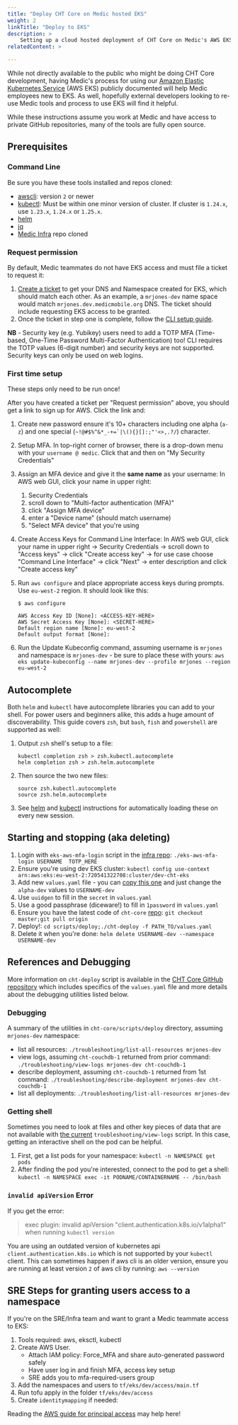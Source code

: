 ```yaml
---
title: "Deploy CHT Core on Medic hosted EKS"
weight: 2
linkTitle: "Deploy to EKS"
description: >
    Setting up a cloud hosted deployment of CHT Core on Medic's AWS EKS infrastructure
relatedContent: >

---
```


While not directly available to the public who might be doing CHT Core development, having Medic's process for using our [Amazon Elastic Kubernetes Service](https://docs.aws.amazon.com/eks/latest/userguide/what-is-eks.html) (AWS EKS) publicly documented will help Medic employees new to EKS.  As well, hopefully  external developers looking to re-use Medic tools and process to use EKS will find it helpful.

While these instructions assume you work at Medic and have access to private GitHub repositories, many of the tools are fully open source.

##  Prerequisites 

### Command Line

Be sure you have these tools installed and repos cloned:

* [awscli](https://docs.aws.amazon.com/cli/latest/userguide/getting-started-install.html): version `2` or newer
* [kubectl](https://kubernetes.io/docs/tasks/tools): Must be within one minor version of cluster. If cluster is `1.24.x`, use `1.23.x`, `1.24.x` or `1.25.x`.
* [helm](https://helm.sh/docs/intro/install/)
* [jq](https://jqlang.github.io/jq/download/)
* [Medic Infra](https://github.com/medic/medic-infrastructure/) repo cloned

### Request permission

By default, Medic teammates do not have EKS access and must file a ticket to request it:

1. [Create a ticket](https://github.com/medic/medic-infrastructure/issues/new) to get your DNS and Namespace created for EKS, which should match each other. As an example, a `mrjones-dev` name space would match `mrjones.dev.medicmobile.org` DNS. The ticket should include requesting EKS access to be granted.
2. Once the ticket in step one is complete, follow the [CLI setup guide](https://github.com/medic/medic-infrastructure/blob/master/terraform/aws/dev/eks/access/README.md).

**NB** - Security key (e.g. Yubikey) users need to add a TOTP MFA (Time-based, One-Time Password Multi-Factor Authentication) too! CLI requires the TOTP values (6-digit number) and security keys are not supported. Security keys can only be used on web logins.

### First time setup

These steps only need to be run once!

After you have created a ticket per "Request permission" above, you should get a link to sign up for AWS.  Click the link and:

1. Create new password ensure it's 10+ characters including one alpha (`a-z`) and one special (``~!@#$%^&*_-+=`|\(){}[]:;"'<>,.?/``) character.
2. Setup MFA. In top-right corner of browser, there is a drop-down menu with your `username @ medic`. Click that and then on "My Security Credentials"
3. Assign an MFA device and give it the **same name** as your username: In AWS web GUI, click your name in upper right:
   1. Security Credentials 
   2. scroll down to "Multi-factor authentication (MFA)" 
   3. click "Assign MFA device" 
   4. enter a "Device name" (should match username) 
   5. "Select MFA device" that you're using
4. Create Access Keys for Command Line Interface: In AWS web GUI, click your name in upper right -> Security Credentials -> scroll down to "Access keys" -> click "Create access key" -> for use case choose "Command Line Interface" -> click "Next" -> enter description and click "Create access key"
5. Run `aws configure` and place appropriate access keys during prompts. Use `eu-west-2` region. It should look like this:

   ```
   $ aws configure

   AWS Access Key ID [None]: <ACCESS-KEY-HERE>
   AWS Secret Access Key [None]: <SECRET-HERE>
   Default region name [None]: eu-west-2
   Default output format [None]:
   ```
6. Run the Update Kubeconfig command, assuming username is `mrjones` and namespace is `mrjones-dev` - be sure to place these with yours: `aws eks update-kubeconfig --name mrjones-dev --profile mrjones --region eu-west-2`

## Autocomplete

Both `helm` and `kubectl` have autocomplete libraries you can add to your shell. For power users and beginners alike, this adds a huge amount of discoverability. This guide covers `zsh`, but `bash`, `fish` and `powershell` are supported as well:

1. Output `zsh` shell's setup to a file: 
   ```shell
   kubectl completion zsh > zsh.kubectl.autocomplete
   helm completion zsh > zsh.helm.autocomplete
   ```
  
2. Then source the two new files:
   ```shell
   source zsh.kubectl.autocomplete
   source zsh.helm.autocomplete
   ```
3. See [helm](https://helm.sh/docs/helm/helm_completion_bash/) and [kubectl](https://kubernetes.io/docs/tasks/tools/install-kubectl-linux/#enable-shell-autocompletion) instructions for automatically loading these on every new session.

## Starting and stopping (aka deleting)

1. Login with `eks-aws-mfa-login` script in the [infra repo](https://github.com/medic/medic-infrastructure/tree/master/terraform/aws/dev/eks/access): `./eks-aws-mfa-login USERNAME  TOTP_HERE`
2. Ensure you're using dev EKS cluster: `kubectl config use-context arn:aws:eks:eu-west-2:720541322708:cluster/dev-cht-eks`
3. Add new `values.yaml` file - you can [copy this one](https://github.com/medic/medic-infrastructure/blob/master/terraform/aws/dev/cht-projects/alpha-dev-cht-deploy-values.yaml) and just change the `alpha-dev` values to `USERNAME-dev`
4. Use `uuidgen` to fill in the `secret` in `values.yaml`
5. Use a good passphrase (diceware!) to fill in `1password` in `values.yaml`
6. Ensure you have the latest code of `cht-core` [repo](https://github.com/medic/cht-core): `git checkout master;git pull origin`
7. Deploy!: `cd scripts/deploy;./cht-deploy -f PATH_TO/values.yaml`
8. Delete it when you're done: `helm delete USERNAME-dev --namespace USERNAME-dev` 

## References and Debugging

More information on `cht-deploy` script is available in the [CHT Core GitHub repository](https://github.com/medic/cht-core/blob/master/scripts/deploy/README.md) which includes specifics of the `values.yaml` file and more details about the debugging utilities listed below.

### Debugging

A summary of the utilities in `cht-core/scripts/deploy` directory, assuming `mrjones-dev` namespace:

* list all resources: `./troubleshooting/list-all-resources mrjones-dev` 
* view logs, assuming `cht-couchdb-1` returned from prior command: `./troubleshooting/view-logs mrjones-dev cht-couchdb-1`
* describe deployment, assuming `cht-couchdb-1` returned from 1st command: `./troubleshooting/describe-deployment mrjones-dev cht-couchdb-1`
* list all deployments: `./troubleshooting/list-all-resources mrjones-dev`

### Getting shell

Sometimes you need to look at files and other key pieces of data that are not available with [the current](https://github.com/medic/cht-core/blob/master/scripts/deploy/troubleshooting/view-logs) `troubleshooting/view-logs` script.  In this case, getting an interactive shell on the pod can be helpful. 

1. First, get a list pods for your namespace: `kubectl -n NAMESPACE get pods`
2. After finding the pod you're interested, connect to the pod to get a shell: `kubectl -n NAMESPACE exec -it PODNAME/CONTAINERNAME -- /bin/bash`

### `invalid apiVersion` Error

If you get the error: 

> exec plugin: invalid apiVersion "client.authentication.k8s.io/v1alpha1" when running `kubectl version`

You are using an outdated version of kubernetes api `client.authentication.k8s.io` which is not supported by your `kubectl` client. This can sometimes happen if aws cli is an older version, ensure you are running at least version `2` of aws cli by running: `aws --version`

## SRE Steps for granting users access to a namespace

If you're on the SRE/Infra team and want to grant a Medic teammate access to EKS:

1. Tools required: aws, eksctl, kubectl
2. Create AWS User.
    - Attach IAM policy: Force_MFA and share auto-generated password safely
    - Have user log in and finish MFA, access key setup
    - SRE adds you to mfa-required-users group
3. Add the namespaces and users to `tf/eks/dev/access/main.tf`
4. Run tofu apply in the folder `tf/eks/dev/access`
5. Create `identitymapping` if needed:

Reading the [AWS guide for principal access](https://docs.aws.amazon.com/eks/latest/userguide/add-user-role.html) may help here!

